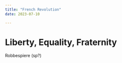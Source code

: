 ```yaml
---
title: "French Revolution"
date: 2023-07-10

---
```


# Liberty, Equality, Fraternity


Robbespiere (sp?)


